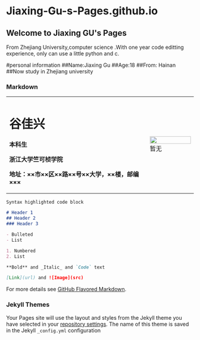 # Jiaxing-Gu-s-Pages.github.io
## Welcome to Jiaxing GU's Pages
From Zhejiang University,computer science .With one year code editting experience, only can use a little python and c. 

#personal information
##Name:Jiaxing Gu
##Age:18
##From: Hainan
##Now study in Zhejiang university

### Markdown
<table border="0">
  <tr>
    <td width="75%">
      <h1>谷佳兴</h1>
      <p><b>本科生</b></p>
      <p><b>浙江大学竺可桢学院</b></p>
      <p><b>地址：××市××区××路××号××大学，××楼，邮编×××</b></p>
    </td>
    <td width="25%">
      <img src="/zhengjianzhao.jpg" width="100%">      暂无
    </td>
  </tr>
</table>

```markdown
Syntax highlighted code block

# Header 1
## Header 2
### Header 3

- Bulleted
- List

1. Numbered
2. List

**Bold** and _Italic_ and `Code` text

[Link](url) and ![Image](src)
```

For more details see [GitHub Flavored Markdown](https://guides.github.com/features/mastering-markdown/).

### Jekyll Themes

Your Pages site will use the layout and styles from the Jekyll theme you have selected in your [repository settings](https://github.com/xinxinjiajia/hello-world/settings). The name of this theme is saved in the Jekyll `_config.yml` configuration
